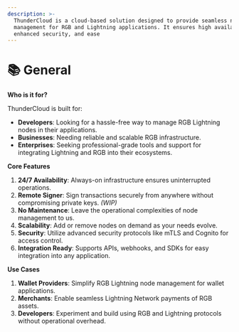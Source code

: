 ```yaml
---
description: >-
  ThunderCloud is a cloud-based solution designed to provide seamless node
  management for RGB and Lightning applications. It ensures high availability,
  enhanced security, and ease
---
```


# 📚 General

**Who is it for?**

ThunderCloud is built for:

* **Developers**: Looking for a hassle-free way to manage RGB Lightning nodes in their applications.
* **Businesses**: Needing reliable and scalable RGB infrastructure.
* **Enterprises**: Seeking professional-grade tools and support for integrating Lightning and RGB into their ecosystems.

**Core Features**

1. **24/7 Availability**: Always-on infrastructure ensures uninterrupted operations.
2. **Remote Signer**: Sign transactions securely from anywhere without compromising private keys. _(WIP)_
3. **No Maintenance**: Leave the operational complexities of node management to us.
4. **Scalability**: Add or remove nodes on demand as your needs evolve.
5. **Security**: Utilize advanced security protocols like mTLS and Cognito for access control.
6. **Integration Ready**: Supports APIs, webhooks, and SDKs for easy integration into any application.

**Use Cases**

1. **Wallet Providers**: Simplify RGB Lightning node management for wallet applications.
2. **Merchants**: Enable seamless Lightning Network payments of RGB assets.
3. **Developers**: Experiment and build using RGB and Lightning protocols without operational overhead.
